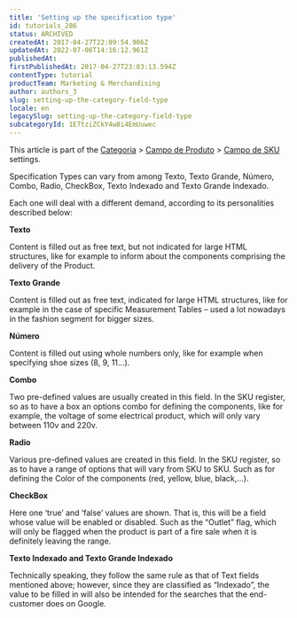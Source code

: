 ```yaml
---
title: 'Setting up the specification type'
id: tutorials_286
status: ARCHIVED
createdAt: 2017-04-27T22:09:54.906Z
updatedAt: 2022-07-06T14:16:12.961Z
publishedAt: 
firstPublishedAt: 2017-04-27T23:03:13.594Z
contentType: tutorial
productTeam: Marketing & Merchandising
author: authors_3
slug: setting-up-the-category-field-type
locale: en
legacySlug: setting-up-the-category-field-type
subcategoryId: 1E7tziZCkY4w8i4EmUuwec
---
```



This article is part of the [Categoria](/en/tutorial/registering-a-category) &gt; [Campo de Produto](/en/tutorial/creating-a-product-field) &gt; [Campo de SKU](/en/tutorial/creating-sku-fields) settings.

Specification Types can vary from among Texto, Texto Grande, Número, Combo, Radio, CheckBox, Texto Indexado and Texto Grande Indexado.

Each one will deal with a different demand, according to its personalities described below:

**Texto**

Content is filled out as free text, but not indicated for large HTML structures, like for example to inform about the components comprising the delivery of the Product.

**Texto Grande**

Content is filled out as free text, indicated for large HTML structures, like for example in the case of specific Measurement Tables – used a lot nowadays in the fashion segment for bigger sizes.

**Número**

Content is filled out using whole numbers only, like for example when specifying shoe sizes (8, 9, 11...).

**Combo**

Two pre-defined values are usually created in this field. In the SKU register, so as to have a box an options combo for defining the components, like for example, the voltage of some electrical product, which will only vary between 110v and 220v.

**Radio**

Various pre-defined values are created in this field. In the SKU register, so as to have a range of options that will vary from SKU to SKU. Such as for defining the Color of the components (red, yellow, blue, black,&#8230;).

**CheckBox**

Here one ‘true’ and ‘false’ values are shown. That is, this will be a field whose value will be enabled or disabled. Such as the “Outlet” flag, which will only be flagged when the product is part of a fire sale when it is definitely leaving the range.

**Texto Indexado and Texto Grande Indexado**

Technically speaking, they follow the same rule as that of Text fields mentioned above; however, since they are classified as “Indexado”, the value to be filled in will also be intended for the searches that the end-customer does on Google.

